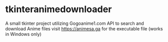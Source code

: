 # tkinteranimedownloader

A small tkinter project utilizing Gogoanime1.com API to search and download Anime files
visit https://animesa.ga for the executable file (works in Windows only)
